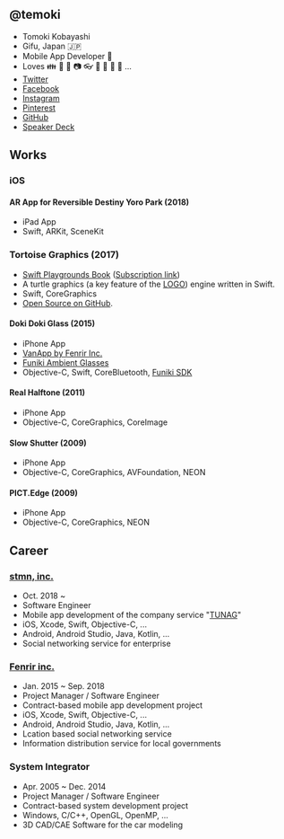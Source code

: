 ## @temoki

- Tomoki Kobayashi
- Gifu, Japan 🇯🇵
- Mobile App Developer 📱
- Loves 👪 🍎 📱 📷 👓 🍛 🐢 🚗 🚴 ...
- [Twitter](https://twitter.com/temoki)
- [Facebook](https://www.facebook.com/temoki.kobayashi)
- [Instagram](https://www.instagram.com/temoki)
- [Pinterest](https://www.pinterest.jp/temoki)
- [GitHub](https://github.com/temoki)
- [Speaker Deck](https://speakerdeck.com/temoki)

## Works

### iOS

#### AR App for Reversible Destiny Yoro Park (2018)

- iPad App
- Swift, ARKit, SceneKit


### Tortoise Graphics (2017)

- [Swift Playgrounds Book](https://www.apple.com/jp/swift/playgrounds/) ([Subscription link](https://temoki.github.io/TortoiseGraphics/playground-subscription-feed/locales.json))
- A turtle graphics (a key feature of the [LOGO](https://ja.wikipedia.org/wiki/LOGO)) engine written in Swift.
- Swift, CoreGraphics
- [Open Source on GitHub](https://github.com/temoki/TortoiseGraphics).

#### Doki Doki Glass (2015)

- iPhone App
- [VanApp by Fenrir Inc.](https://van-app.com/dokidokiglass)
- [Funiki Ambient Glasses](http://fun-iki.com)
- Objective-C, Swift, CoreBluetooth, [Funiki SDK](https://github.com/FUNIKImegane/FunikiSDK)

#### Real Halftone (2011)

- iPhone App
- Objective-C, CoreGraphics, CoreImage

#### Slow Shutter (2009)

- iPhone App
- Objective-C, CoreGraphics, AVFoundation, NEON

#### PICT.Edge (2009)

- iPhone App
- Objective-C, CoreGraphics, NEON

## Career

### [stmn, inc.](https://stmn.co.jp)

- Oct. 2018 ~
- Software Engineer
- Mobile app development of the company service "[TUNAG](https://tunag.jp)"
- iOS, Xcode, Swift, Objective-C, ...
- Android, Android Studio, Java, Kotlin, ...
- Social networking service for enterprise

### [Fenrir inc.](https://www.fenrir-inc.com)

- Jan. 2015 ~ Sep. 2018
- Project Manager / Software Engineer
- Contract-based mobile app development project
- iOS, Xcode, Swift, Objective-C, ...
- Android, Android Studio, Java, Kotlin, ...
- Lcation based social networking service
- Information distribution service for local governments

### System Integrator

- Apr. 2005 ~ Dec. 2014
- Project Manager / Software Engineer
- Contract-based system development project
- Windows, C/C++, OpenGL, OpenMP, ...
- 3D CAD/CAE Software for the car modeling
